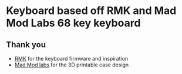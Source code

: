 # Keyboard based off RMK and Mad Mod Labs 68 key keyboard


## Thank you

- [RMK](https://rmk.rs/index.html) for the keyboard firmware and inspiration
- [Mad Mod labs](https://www.printables.com/model/307908-mechanical-keyboard-68-key-65/files) for the 3D printable case design
